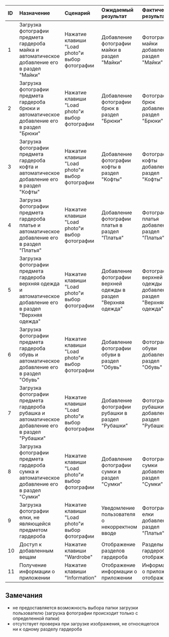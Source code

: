 |ID|Назначение|Сценарий|Ожидаемый результат|Фактический результат| Оценка|
|:---|:---|:---|:---|:---|:---|
| 1| Загрузка фотографии предмета гардероба майка и автоматическое добавление его в раздел "Майки"| Нажатие клавиши "Load photo"и выбор фотографии| Добавление фотографии майки в раздел "Майки"| Фотография майки добавлена в раздел "Майки"| Сценарий выполнен полностью|
| 2| Загрузка фотографии предмета гардероба брюки и автоматическое добавление его в раздел "Брюки"| Нажатие клавиши "Load photo"и выбор фотографии| Добавление фотографии брюк в раздел "Брюки"| Фотография брюк добавлена в раздел "Брюки"| Сценарий выполнен полностью|
| 3| Загрузка фотографии предмета гардероба кофта и автоматическое добавление его в раздел "Кофты"| Нажатие клавиши "Load photo"и выбор фотографии| Добавление фотографии кофты в раздел "Кофты"| Фотография кофты добавлена в раздел "Кофты"| Сценарий выполнен полностью|
| 4| Загрузка фотографии предмета гардероба платье и автоматическое добавление его в раздел "Платья"| Нажатие клавиши "Load photo"и выбор фотографии| Добавление фотографии платья в раздел "Платья"| Фотография платья добавлена в раздел "Платья"| Сценарий выполнен полностью|
| 5| Загрузка фотографии предмета гардероба верхняя одежда и автоматическое добавление его в раздел "Верхняя одежда"| Нажатие клавиши "Load photo"и выбор фотографии| Добавление фотографии верхней одежды в раздел "Верхняя одежда"| Фотография верхней одежды добавлена в раздел "Верхняя одежда"| Сценарий выполнен полностью|
| 6| Загрузка фотографии предмета гардероба обувь и автоматическое добавление его в раздел "Обувь"| Нажатие клавиши "Load photo"и выбор фотографии| Добавление фотографии обуви в раздел "Обувь"| Фотография обуви добавлена в раздел "Обувь"| Сценарий выполнен полностью|
| 7| Загрузка фотографии предмета гардероба рубашка и автоматическое добавление его в раздел "Рубашки"| Нажатие клавиши "Load photo"и выбор фотографии| Добавление фотографии рубашки в раздел "Рубашки"| Фотография рубашки добавлена в раздел "Рубашки"| Сценарий выполнен полностью|
| 8| Загрузка фотографии предмета гардероба сумка и автоматическое добавление его в раздел "Сумки"| Нажатие клавиши "Load photo"и выбор фотографии| Добавление фотографии сумки в раздел "Сумки"| Фотография сумки добавлена в раздел "Сумки"| Сценарий выполнен полностью|
| 9| Загрузка фотографии елки, не являющейся  предметом гардероба | Нажатие клавиши "Load photo"и выбор фотографии| Уведомление пользователя о некорректном вводе| Фотография елки добавлена в раздел "Платья"| Сценарий не выполнен|
| 10| Доступ к добавленным вещам| Нажатие клавиши "Wardrobe"| Отображение разделов гардероба| Разделы гардероба отображаются| Сценарий выполнен полностью|
| 11| Получение информации о приложении| Нажатие клавиши "Information"| Отображение информации о приложении| Информации о приложении отображается| Сценарий выполнен полностью|



## Замечания

* не предоставляется возможность выбора папки загрузки пользователю (загрузка фотографии происходит только с определенной папки)
* отсутствует проверка при загрузке изображения, не относящегося ни к одному разделу гардероба
